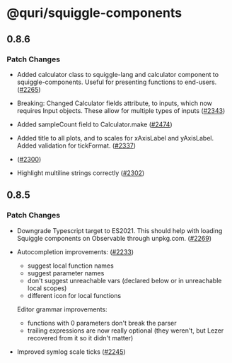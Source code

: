 # @quri/squiggle-components

## 0.8.6

### Patch Changes

- Added calculator class to squiggle-lang and calculator component to squiggle-components. Useful for presenting functions to end-users. ([#2265](https://github.com/quantified-uncertainty/squiggle/pull/2265))

- Breaking: Changed Calculator fields attribute, to inputs, which now requires Input objects. These allow for multiple types of inputs ([#2343](https://github.com/quantified-uncertainty/squiggle/pull/2343))

- Added sampleCount field to Calculator.make ([#2474](https://github.com/quantified-uncertainty/squiggle/pull/2474))

- Added title to all plots, and to scales for xAxisLabel and yAxisLabel. Added validation for tickFormat. ([#2337](https://github.com/quantified-uncertainty/squiggle/pull/2337))

- ([#2300](https://github.com/quantified-uncertainty/squiggle/pull/2300))

- Highlight multiline strings correctly ([#2302](https://github.com/quantified-uncertainty/squiggle/pull/2302))

## 0.8.5

### Patch Changes

- Downgrade Typescript target to ES2021. This should help with loading Squiggle components on Observable through unpkg.com. ([#2269](https://github.com/quantified-uncertainty/squiggle/pull/2269))

- Autocompletion improvements: ([#2233](https://github.com/quantified-uncertainty/squiggle/pull/2233))

  - suggest local function names
  - suggest parameter names
  - don't suggest unreachable vars (declared below or in unreachable local scopes)
  - different icon for local functions

  Editor grammar improvements:

  - functions with 0 parameters don't break the parser
  - trailing expressions are now really optional (they weren't, but Lezer recovered from it so it didn't matter)

- Improved symlog scale ticks ([#2245](https://github.com/quantified-uncertainty/squiggle/pull/2245))
